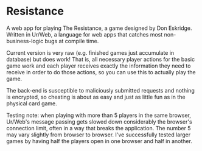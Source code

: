 Resistance
==========

A web app for playing The Resistance, a game designed by Don Eskridge. Written in Ur/Web, a language for web apps that catches most non-business-logic bugs at compile time.

Current version is very raw (e.g. finished games just accumulate in database) but does work! That is, all necessary player actions for the basic game work and each player receives exactly the information they need to receive in order to do those actions, so you can use this to actually play the game.

The back-end is susceptible to maliciously submitted requests and nothing is encrypted, so cheating is about as easy and just as little fun as in the physical card game.

Testing note: when playing with more than 5 players in the same browser, Ur/Web's message passing gets slowed down considerably the browser's connection limit, often in a way that breaks the application. The number 5 may vary slightly from browser to browser. I've successfully tested larger games by having half the players open in one browser and half in another.
